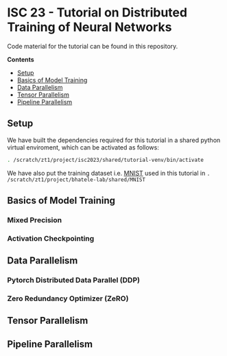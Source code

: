 # ISC 23 - Tutorial on Distributed Training of Neural Networks

Code material for the tutorial can be found in this repository. 

**Contents** 
* [Setup](#setup)
* [Basics of Model Training](#basics-of-model-training)
* [Data Parallelism](#data-parallelism)
* [Tensor Parallelism](#tensor-parallelism)
* [Pipeline Parallelism](#pipeline-parallelism)

## Setup 

We have built the dependencies required for this tutorial in a shared python virtual enviroment, which can be activated as follows:

```bash
. /scratch/zt1/project/isc2023/shared/tutorial-venv/bin/activate

```

We have also put the training dataset i.e. [MNIST](http://yann.lecun.com/exdb/mnist/)  used in this tutorial in `. /scratch/zt1/project/bhatele-lab/shared/MNIST`



## Basics of Model Training

### Mixed Precision

### Activation Checkpointing


## Data Parallelism

### Pytorch Distributed Data Parallel (DDP)

### Zero Redundancy Optimizer (ZeRO)

## Tensor Parallelism

## Pipeline Parallelism


